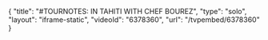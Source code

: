 {
    "title": "#TOURNOTES: IN TAHITI WITH CHEF BOUREZ",
    "type": "solo",
    "layout": "iframe-static",
    "videoId": "6378360",
    "url": "\/tvpembed\/6378360"
}